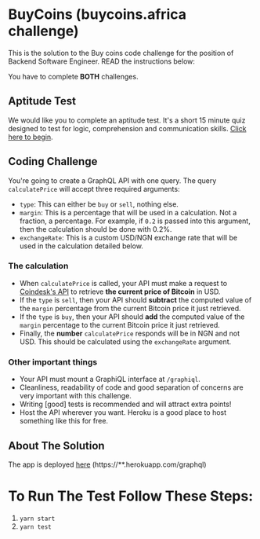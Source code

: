 # BuyCoins (buycoins.africa challenge)
This is the solution to the Buy coins code challenge for the position of Backend Software Engineer.
READ the instructions below:

You have to complete **BOTH** challenges.

## Aptitude Test

We would like you to complete an aptitude test. It's a short 15 minute quiz designed to test for logic, comprehension and communication skills. [Click here to begin](https://www.ondemandassessment.com/link/index/JB-HB1AGTYC4?u=172509).

## Coding Challenge

You're going to create a GraphQL API with one query. The query `calculatePrice` will accept three required arguments:

- `type`: This can either be `buy` or `sell`, nothing else.
- `margin`: This is a percentage that will be used in a calculation. Not a fraction, a percentage. For example, if `0.2` is passed into this argument, then the calculation should be done with 0.2%.
- `exchangeRate`: This is a custom USD/NGN exchange rate that will be used in the calculation detailed below.

### The calculation

- When `calculatePrice` is called, your API must make a request to [Coindesk's API](https://www.coindesk.com/api) to retrieve **the current price of Bitcoin** in USD.
- If the `type` is `sell`, then your API should **subtract** the computed value of the `margin` percentage from the current Bitcoin price it just retrieved.
- If the `type` is `buy`, then your API should **add** the computed value of the `margin` percentage to the current Bitcoin price it just retrieved.
- Finally, the **number** `calculatePrice` responds will be in NGN and not USD. This should be calculated using the `exchangeRate` argument.

### Other important things

- Your API must mount a GraphiQL interface at `/graphiql`.
- Cleanliness, readability of code and good separation of concerns are very important with this challenge.
- Writing [good] tests is recommended and will attract extra points!
- Host the API wherever you want. Heroku is a good place to host something like this for free.


## About The Solution
The app is deployed [here](https://**.herokuapp.com/graphql) (https://**.herokuapp.com/graphql)

# To Run The Test Follow These Steps:
1. ``yarn start``
2. ``yarn test``
